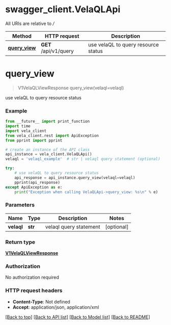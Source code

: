 # swagger_client.VelaQLApi

All URIs are relative to */*

Method | HTTP request | Description
------------- | ------------- | -------------
[**query_view**](VelaQLApi.md#query_view) | **GET** /api/v1/query | use velaQL to query resource status

# **query_view**
> V1VelaQLViewResponse query_view(velaql=velaql)

use velaQL to query resource status

### Example

```python
from __future__ import print_function
import time
import vela_client
from vela_client.rest import ApiException
from pprint import pprint

# create an instance of the API class
api_instance = vela_client.VelaQLApi()
velaql = 'velaql_example'  # str | velaql query statement (optional)

try:
    # use velaQL to query resource status
    api_response = api_instance.query_view(velaql=velaql)
    pprint(api_response)
except ApiException as e:
    print("Exception when calling VelaQLApi->query_view: %s\n" % e)
```

### Parameters

Name | Type | Description  | Notes
------------- | ------------- | ------------- | -------------
 **velaql** | **str**| velaql query statement | [optional] 

### Return type

[**V1VelaQLViewResponse**](V1VelaQLViewResponse.md)

### Authorization

No authorization required

### HTTP request headers

 - **Content-Type**: Not defined
 - **Accept**: application/json, application/xml

[[Back to top]](#) [[Back to API list]](../vela-client/README.md#documentation-for-api-endpoints) [[Back to Model list]](../vela-client/README.md#documentation-for-models) [[Back to README]](../vela-client/README.md)

